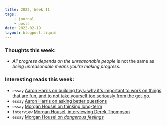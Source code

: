 ```yaml
---
title: 2022, Week 11
tags: 
    - journal
    - posts
date: 2022-02-19
layout: blogpost.liquid
---
```

### Thoughts this week:

* _All progress depends on the unreasonable people_ is not the same as _being unreasonable means you're making progress_. 

### Interesting reads this week:

* `essay` [Aaron Harris on building toys: why it's important to work on things that are fun, and to not take yourself too seriously from the get-go.](https://blog.aaronkharris.com/why-build-toys)
* `essay` [Aaron Harris on asking better questions](https://blog.aaronkharris.com/asking-questions)
* `essay` [Morgan Housel on thinking long-term](https://www.collaborativefund.com/blog/after-the-fact/)
* `interview` [Morgan Housel, interviewing Derek Thompson](https://www.collaborativefund.com/blog/DT/)
* `essay` [Morgan Housel on _dangerous feelings_](https://www.collaborativefund.com/blog/dangerous-feelings/)